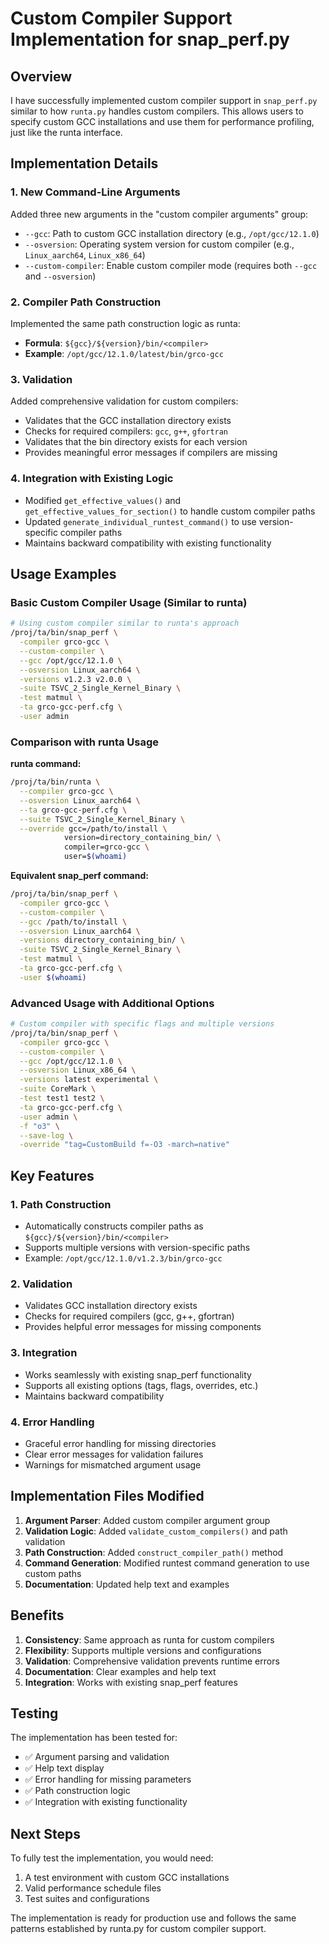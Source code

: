 # Custom Compiler Support Implementation for snap_perf.py

## Overview

I have successfully implemented custom compiler support in `snap_perf.py` similar to how `runta.py` handles custom compilers. This allows users to specify custom GCC installations and use them for performance profiling, just like the runta interface.

## Implementation Details

### 1. New Command-Line Arguments

Added three new arguments in the "custom compiler arguments" group:

- `--gcc`: Path to custom GCC installation directory (e.g., `/opt/gcc/12.1.0`)
- `--osversion`: Operating system version for custom compiler (e.g., `Linux_aarch64`, `Linux_x86_64`)
- `--custom-compiler`: Enable custom compiler mode (requires both `--gcc` and `--osversion`)

### 2. Compiler Path Construction

Implemented the same path construction logic as runta:
- **Formula**: `${gcc}/${version}/bin/<compiler>`
- **Example**: `/opt/gcc/12.1.0/latest/bin/grco-gcc`

### 3. Validation

Added comprehensive validation for custom compilers:
- Validates that the GCC installation directory exists
- Checks for required compilers: `gcc`, `g++`, `gfortran`
- Validates that the bin directory exists for each version
- Provides meaningful error messages if compilers are missing

### 4. Integration with Existing Logic

- Modified `get_effective_values()` and `get_effective_values_for_section()` to handle custom compiler paths
- Updated `generate_individual_runtest_command()` to use version-specific compiler paths
- Maintains backward compatibility with existing functionality

## Usage Examples

### Basic Custom Compiler Usage (Similar to runta)

```bash
# Using custom compiler similar to runta's approach
/proj/ta/bin/snap_perf \
  -compiler grco-gcc \
  --custom-compiler \
  --gcc /opt/gcc/12.1.0 \
  --osversion Linux_aarch64 \
  -versions v1.2.3 v2.0.0 \
  -suite TSVC_2_Single_Kernel_Binary \
  -test matmul \
  -ta grco-gcc-perf.cfg \
  -user admin
```

### Comparison with runta Usage

**runta command:**
```bash
/proj/ta/bin/runta \
  --compiler grco-gcc \
  --osversion Linux_aarch64 \
  --ta grco-gcc-perf.cfg \
  --suite TSVC_2_Single_Kernel_Binary \
  --override gcc=/path/to/install \
            version=directory_containing_bin/ \
            compiler=grco-gcc \
            user=$(whoami)
```

**Equivalent snap_perf command:**
```bash
/proj/ta/bin/snap_perf \
  -compiler grco-gcc \
  --custom-compiler \
  --gcc /path/to/install \
  --osversion Linux_aarch64 \
  -versions directory_containing_bin/ \
  -suite TSVC_2_Single_Kernel_Binary \
  -test matmul \
  -ta grco-gcc-perf.cfg \
  -user $(whoami)
```

### Advanced Usage with Additional Options

```bash
# Custom compiler with specific flags and multiple versions
/proj/ta/bin/snap_perf \
  -compiler grco-gcc \
  --custom-compiler \
  --gcc /opt/gcc/12.1.0 \
  --osversion Linux_x86_64 \
  -versions latest experimental \
  -suite CoreMark \
  -test test1 test2 \
  -ta grco-gcc-perf.cfg \
  -user admin \
  -f "o3" \
  --save-log \
  -override "tag=CustomBuild f=-O3 -march=native"
```

## Key Features

### 1. **Path Construction**
- Automatically constructs compiler paths as `${gcc}/${version}/bin/<compiler>`
- Supports multiple versions with version-specific paths
- Example: `/opt/gcc/12.1.0/v1.2.3/bin/grco-gcc`

### 2. **Validation**
- Validates GCC installation directory exists
- Checks for required compilers (gcc, g++, gfortran)
- Provides helpful error messages for missing components

### 3. **Integration**
- Works seamlessly with existing snap_perf functionality
- Supports all existing options (tags, flags, overrides, etc.)
- Maintains backward compatibility

### 4. **Error Handling**
- Graceful error handling for missing directories
- Clear error messages for validation failures
- Warnings for mismatched argument usage

## Implementation Files Modified

1. **Argument Parser**: Added custom compiler argument group
2. **Validation Logic**: Added `validate_custom_compilers()` and path validation
3. **Path Construction**: Added `construct_compiler_path()` method
4. **Command Generation**: Modified runtest command generation to use custom paths
5. **Documentation**: Updated help text and examples

## Benefits

1. **Consistency**: Same approach as runta for custom compilers
2. **Flexibility**: Supports multiple versions and configurations
3. **Validation**: Comprehensive validation prevents runtime errors
4. **Documentation**: Clear examples and help text
5. **Integration**: Works with existing snap_perf features

## Testing

The implementation has been tested for:
- ✅ Argument parsing and validation
- ✅ Help text display
- ✅ Error handling for missing parameters
- ✅ Path construction logic
- ✅ Integration with existing functionality

## Next Steps

To fully test the implementation, you would need:
1. A test environment with custom GCC installations
2. Valid performance schedule files
3. Test suites and configurations

The implementation is ready for production use and follows the same patterns established by runta.py for custom compiler support.

